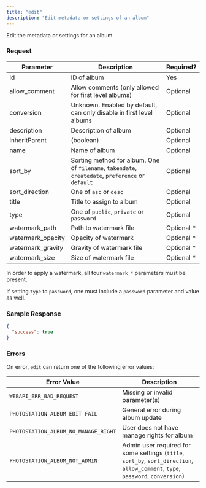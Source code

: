 ```yaml
---
title: "edit"
description: "Edit metadata or settings of an album"
---
```


Edit the metadata or settings for an album.

### Request ###

<!-- Enter request parameters here. "Yes" or "Optional" under Required? -->
Parameter|Description|Required?
---------|-----------|---------
id       |ID of album|Yes
allow_comment|Allow comments (only allowed for first level albums)|Optional
conversion|Unknown. Enabled by default, can only disable in first level albums|Optional
description|Description of album|Optional
inheritParent|(boolean)|Optional
name     |Name of album|Optional
sort_by  |Sorting method for album. One of `filename`, `takendate`, `createdate`, `preference` or `default`|Optional
sort_direction|One of `asc` or `desc`|Optional
title    |Title to assign to album|Optional
type     |One of `public`, `private` or `password`|Optional
watermark_path|Path to watermark file|Optional *
watermark_opacity|Opacity of watermark|Optional *
watermark_gravity|Gravity of watermark file|Optional *
watermark_size|Size of watermark file|Optional *

In order to apply a watermark, all four `watermark_*` parameters must be present.

If setting `type` to `password`, one must include a `password` parameter and
value as well.

### Sample Response ###

```json
{
  "success": true
}
```

### Errors ###

On error, `edit` can return one of the following error values:

Error Value|Description
-----------|-----------
`WEBAPI_ERR_BAD_REQUEST`|Missing or invalid parameter(s)
`PHOTOSTATION_ALBUM_EDIT_FAIL`|General error during album update
`PHOTOSTATION_ALBUM_NO_MANAGE_RIGHT`|User does not have manage rights for album
`PHOTOSTATION_ALBUM_NOT_ADMIN`|Admin user required for some settings (`title`, `sort_by`, `sort_direction`, `allow_comment`, `type`, `password`, `conversion`)
